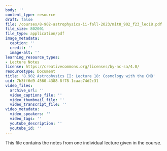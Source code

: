 ```yaml
---
body: ''
content_type: resource
draft: false
file: /courses/8-902-astrophysics-ii-fall-2023/mit8_902_f23_lec18.pdf
file_size: 802001
file_type: application/pdf
image_metadata:
  caption: ''
  credit: ''
  image-alt: ''
learning_resource_types:
- Lecture Notes
license: https://creativecommons.org/licenses/by-nc-sa/4.0/
resourcetype: Document
title: '8.902 Astrophysics II: Lecture 18: Cosmology with the CMB'
uid: 7b3ff6d9-4560-4388-8f78-1caac74d2c31
video_files:
  archive_url: ''
  video_captions_file: ''
  video_thumbnail_file: ''
  video_transcript_file: ''
video_metadata:
  video_speakers: ''
  video_tags: ''
  youtube_description: ''
  youtube_id: ''
---
```

This file contains the notes from one individual lecture given in the course.